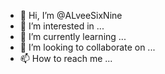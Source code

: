 - 👋 Hi, I’m @ALveeSixNine
- 👀 I’m interested in ...
- 🌱 I’m currently learning ...
- 💞️ I’m looking to collaborate on ...
- 📫 How to reach me ...

<!---
ALveeSixNine/ALveeSixNine is a ✨ special ✨ repository because its `README.md` (this file) appears on your GitHub profile.
You can click the Preview link to take a look at your changes.
--->
